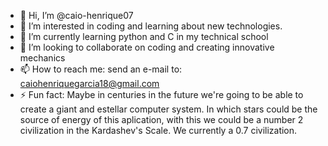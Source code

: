 - 👋 Hi, I’m @caio-henrique07
 - 👀 I’m interested in coding and learning about new technologies.
 - 🌱 I’m currently learning python and C in my technical school
 - 💞️ I’m looking to collaborate on coding and creating innovative mechanics
 - 📫 How to reach me: send an e-mail to: caiohenriquegarcia18@gmail.com
 - ⚡ Fun fact: Maybe in centuries in the future we're going to be able to create a giant and estellar computer system.
 In which stars could be the source of energy of this aplication, with this we could be a number 2 civilization in the Kardashev's Scale. We currently a 0.7 civilization.
